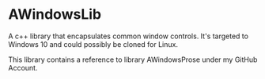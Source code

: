 # AWindowsLib
A c++ library that encapsulates common window controls.  It's targeted to Windows 10 and could possibly be cloned for Linux.

This library contains a reference to library AWindowsProse under my GitHub Account.
